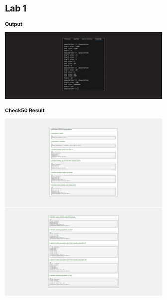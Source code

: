 <h1 href="https://github.com/remarkeyable/Harvard-University-CS50/tree/main/Week%201%20-%20C/Lab%201">Lab 1</h1>
<h3>Output</h3>
<img src="assets/output.png">
<h3>Check50 Result </h3>
<img src="assets/1.png">
<img src="assets/2.png">
